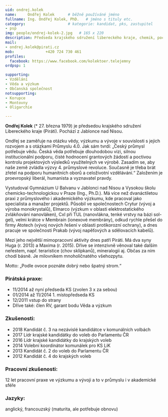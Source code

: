 ```yaml
---
uid: ondrej.kolek
name:     Ondřej Kolek  	# běžně používáné jméno
fullname: Ing. Ondřej Kolek, PhD.  	# jméno s tituly etc.
category:                 	# kategorie: kandidat, pks, zastupitel
- psp
img: people/ondrej-kolek-2.jpg   # 165 x 220
description: Předseda krajského sdružení libereckého kraje, chemik, pochází z Jablonce nad Nisou.            	# kratký popis, max 160 znaků
mail:
- ondrej.kolek@pirati.cz
mob:			  +420 724 730 461
profiles:
  facebook: https://www.facebook.com/kolektoer.telejemny
ordpsp: 1

supporting:
- Vzdělání
- Věda a výzkum
- Občanská společnost
notsupporting:
- Korupce
- Montovny
- Oligarchie

---
```


**Ondřej Kolek** (* 27. března 1979) je předsedou krajského sdružení Libereckého kraje (Piráti). Pochází z Jablonce nad Nisou.

Ondřej se zaměřuje na otázku vědy, výzkumu a vývoje v souvislosti s jejich rozvojem a s otázkami Průmyslu 4.0. Jak sám tvrdí: „Český průmysl potřebuje vědu. Česká věda potřebuje dlouhodobou vizi, silnou institucionální podporu, čisté hodnocení grantových žádostí a poctivou kontrolu projektových výsledků využitelných ve výrobě. Zasadím se, aby naše země zvládla výzvy 4. průmyslové revoluce. Současně je třeba brát zřetel na podporu humanitních oborů a celoživotní vzdělávání.“ Založením je proevropský liberál, humanista a vyznavatel pravdy.

Vystudoval Gymnázium U Balvanu v Jablonci nad Nisou a Vysokou školu chemicko-technologickou v Praze (Ing., Ph.D.). Má více než dvanáctiletou praxi z průmyslového i akademického výzkumu, kde pracoval jako specialista a manažer projektů. Působil ve společnostech Crytur (vývoj a výroba monokrystalů), Elmarco (výzkum v oblasti elektrostatického zvlákňování nanovláken), CxI při TUL (nanovlákna, tenké vrstvy na bázi sol-gel), velmi krátce v Membrain (ionexové membrány), odkud rychle přešel do firmy Atotech (vývoj nových řešení v oblasti protikorozní ochrany), a dnes pracuje ve společnosti Prakab (vývoj napěťových a sdělovacích kabelů).

Mezi jeho největší mimopracovní aktivity dnes patří Piráti. Má dva syny Huga (r. 2013) a Maxima (r. 2015). Dříve se intenzivně věnoval také dalším neřestem, např. teraristice (chov sklípkanů), mineralogii aj. Občas za ním chodí básně. Je milovníkem mnoholičnatého všehozpytu.

Motto: „Podle ovoce poznáte dobrý nebo špatný strom.“

### Pirátská praxe:
* 11/2014 až nyní předseda KS (zvolen 3 x za sebou)
* 01/2014 až 11/2014 1. místopředseda KS
* 12/2011 vstup do strany
* Dříve také: člen RV, garant bodu Věda a výzkum

### Zkušenosti:
* 2018 Kandidát č. 3 na nezávislé kandidátce v komunálních volbách
* 2017 Lídr krajské kandidátky do voleb do Parlamentu ČR
* 2016 Lídr krajské kandidátky do krajských voleb
* 2014 Volební koordinátor komunálek pro KS LiK
* 2013 Kandidát č. 2 do voleb do Parlamentu ČR
* 2012 Kandidát č. 4 do krajských voleb 

### Pracovní zkušenosti:
12 let pracovní praxe ve výzkumu a vývoji a to v průmyslu i v akademické sféře

### Jazyky:
anglický, francouzský (maturita, ale potřebuje obnovu) 